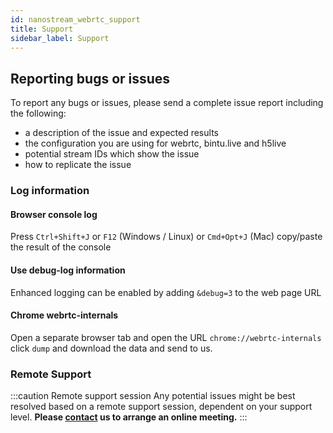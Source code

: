 ```yaml
---
id: nanostream_webrtc_support
title: Support
sidebar_label: Support
---
```


## Reporting bugs or issues 

To report any bugs or issues, please send a complete issue report including the following:

- a description of the issue and expected results
- the configuration you are using for webrtc, bintu.live and h5live
- potential stream IDs which show the issue
- how to replicate the issue

### Log information

#### Browser console log

Press `Ctrl+Shift+J` or `F12` (Windows / Linux) or `Cmd+Opt+J` (Mac)
copy/paste the result of the console


#### Use debug-log information 

Enhanced logging can be enabled by adding `&debug=3` to the web page URL


#### Chrome webrtc-internals 

Open a separate browser tab and open the URL `chrome://webrtc-internals` click `dump` and download the data and send to us.


### Remote Support 

:::caution Remote support session
Any potential issues might be best resolved based on a remote support session, dependent on your support level.
**Please [contact](mailto:support@nanocosmos.de) us to arrange an online meeting.**
:::

